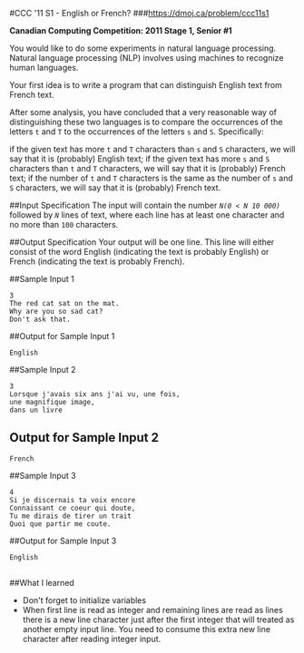 #CCC '11 S1 - English or French?
###https://dmoj.ca/problem/ccc11s1

**Canadian Computing Competition: 2011 Stage 1, Senior #1**

You would like to do some experiments in natural language processing. Natural language processing (NLP) involves using machines to recognize human languages.

Your first idea is to write a program that can distinguish English text from French text.

After some analysis, you have concluded that a very reasonable way of distinguishing these two languages is to compare the occurrences of the letters `t` and `T` to the occurrences of the letters `s` and `S`. Specifically:

if the given text has more `t` and `T` characters than `s` and `S` characters, we will say that it is (probably) English text;
if the given text has more `s` and `S` characters than `t` and `T` characters, we will say that it is (probably) French text;
if the number of `t` and `T` characters is the same as the number of `s` and `S` characters, we will say that it is (probably) French text.

##Input Specification
The input will contain the number *`N(0 < N 10 000)`*  followed by *`N`* lines of text, where each line has at least one character and no more than `100` characters.

##Output Specification
Your output will be one line. This line will either consist of the word English (indicating the text is probably English) or French (indicating the text is probably French).

##Sample Input 1
```
3
The red cat sat on the mat.
Why are you so sad cat?
Don't ask that.
```
##Output for Sample Input 1

```
English
```

##Sample Input 2
```
3
Lorsque j'avais six ans j'ai vu, une fois,
une magnifique image,
dans un livre
```
## Output for Sample Input 2
```
French
```

##Sample Input 3
```
4
Si je discernais ta voix encore
Connaissant ce coeur qui doute,
Tu me dirais de tirer un trait
Quoi que partir me coute.
```
##Output for Sample Input 3
```
English
```
##
##What I learned
 * Don't forget to initialize variables
 * When first line is read as integer and remaining lines are read as lines 
 there is a new line character just after the first integer that will treated as another empty input line. 
 You need to consume this extra new line character after reading integer input.

